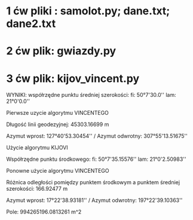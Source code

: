 # 1 ćw pliki : samolot.py; dane.txt; dane2.txt
# 2 ćw plik: gwiazdy.py
# 3 ćw plik: kijov_vincent.py
WYNIKI:
 współrzędne punktu średniej szerokości: fi: 50°7'30.0'' lam: 21°0'0.0''

 Pierwsze uzycie algorytmu VINCENTEGO
 
 Długość linii geodezyjnej: 45303.16699 m
 
 Azymut wprost: 127°40'53.30454'' /
 Azymut odwrotny: 307°55'13.51675''

 Użycie algorytmu KIJOVI
 
 Współrzędne punktu środkowego: fi: 50°7'35.15576'' lam: 21°0'2.50983''

 Ponowne użycie algorytmu VINCENTEGO
 
 Różnica odległości pomiędzy punktem środkowym a punktem średniej szerokości: 166.92477 m 
 
 Azymut wprost: 17°22'38.93181'' /
 Azymut odwrotny: 197°22'39.10363''
 
 Pole: 994265196.0813261 m^2



